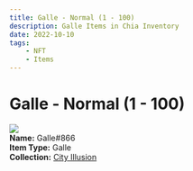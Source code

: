 ```yaml
---
title: Galle - Normal (1 - 100)
description: Galle Items in Chia Inventory
date: 2022-10-10
tags:
    - NFT
    - Items
---
```


# Galle - Normal (1 - 100)
<div class="item_thumbnail">
<img loading="lazy" src="https://o3squclstvyljvuiq6lmt4eblwcac3mqfbkrlylzzoelinqu.arweave.net/duUKCXKdcL-TWiIeWyfCBXYQBbZAoVR_XhecuItDYUY"><br/>
<div><strong>Name:</strong> Galle#866</div>
<div><strong>Item Type:</strong> Galle</div>
<div><strong>Collection:</strong> <a href="https://www.spacescan.io/xch/nft/collection/col1lend2dcn558km4wcwta4xnkfv3xpcmlp9kyt0m909emvfxechlyqdl5ndg">City Illusion</a></div>
</div>

